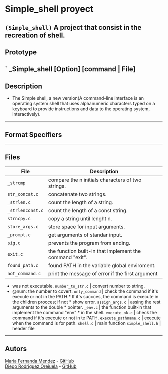 # Simple_shell proyect
`(Simple_shell)`
A project that consist in the recreation of shell.
---
## Prototype
` _Simple_shell [Option] [command | File]
---
## Description
-  The  Simple  shell, a new version(A command-line interface is an
operating system shell that uses alphanumeric  characters  typed
on  a keyboard to provide instructions and data to the operating
system, interactively).

---
## Format Specifiers

---
## Files
File | Description
--- | ---
`_strcmp` | compare the n initials characters of two strings.
`str_concat.c` | concatenate two strings.
`_strlen.c` | count the length of a string.
`_strlenconst.c` | count the length of a const string.
`strncpy.c` | copy a string until lenght n.
`store_args.c` | store space for input arguments.
`_prompt.c` | get arguments of standar input.
`sig.c` | prevents the program from ending.
`exit.c` | the function built-in that implement the command "exit".
`found_path.c` | found PATH in the variable global enviroment.
`not_command.c` | print the message of error if the first argument
 * was not executable.
`number_to_str.c` | convert number to string.
 * @num: the number to covert.
`only_command` | check the command if it's execute or not in the PATH.* If it's succces, the command is execute in the children procces; if not * show error.
`assign_args.c` | assing the rest arguments to the double * pointer.
`_env.c` | the function built-in that implement the command "env" * in the shell.
`execute_ok.c` | check the command if it's execute or not in te PATH.
`execute_pathname.c` | execute when the command is for path.
`shell.c` | main function
`simple_shell.h` | header file
---
## Autors

[Maria Fernanda Mendez](https://twitter.com/Ma_dez17) - [GitHub](https://github.com/Madez17)\
[Diego Rodriguez Orejuela](https://twitter.com/DiegoOrejuela2) - [GitHub](https://github.com/DiegoOrejuela)

